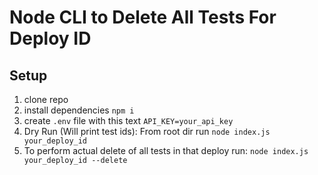 # Node CLI to Delete All Tests For Deploy ID

## Setup

1. clone repo
2. install dependencies `npm i`
3. create `.env` file with this text `API_KEY=your_api_key`
4. Dry Run (Will print test ids): From root dir run `node index.js your_deploy_id`
5. To perform actual delete of all tests in that deploy run: `node index.js your_deploy_id --delete`
